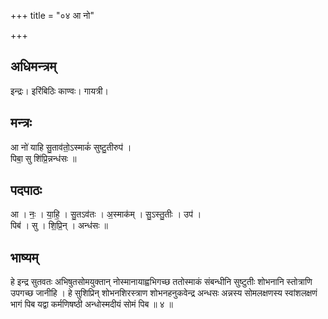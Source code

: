+++
title = "०४ आ नो"

+++
## अधिमन्त्रम्
इन्द्रः। इरिंबिठिः काण्वः। गायत्री।

## मन्त्रः
आ नो॑ याहि सु॒ताव॑तो॒ऽस्माकं॑ सुष्टु॒तीरुप॑ ।  
पिबा॒ सु शि॑प्रि॒न्नन्ध॑सः ॥

## पदपाठः
आ । नः॒ । या॒हि॒ । सु॒तऽव॑तः । अ॒स्माक॑म् । सु॒ऽस्तु॒तीः । उप॑ ।  
पिब॑ । सु । शि॒प्रि॒न् । अन्ध॑सः ॥

## भाष्यम्
हे इन्द्र सुतवतः अभिषुतसोमयुक्तान् नोस्मानायाह्वभिगच्छ ततोस्माकं संबन्धीनि सुष्टुतीः शोभनानि स्तोत्राणि उपगच्छ जानीहि । हे सुशिप्रिन् शोभनशिरस्त्राण शोभनहनुकवेन्द्र अन्धसः अन्नस्य सोमलक्षणस्य स्वांशलक्षणं भागं पिब यद्वा कर्मणिषष्ठी अन्धोस्मदीयं सोमं पिब ॥ ४ ॥